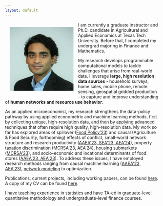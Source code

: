 ```yaml
---
layout: default
---
```

<img style="width=209px;height=209px;float:left;padding:15px;"
src="/images/photo.jpg" alt="" width="209" height="209">

I am currently a graduate instructor and Ph.D. candidate in Agricultural and Applied Economics at Texas Tech University. Before that, I completed my undergrad majoring in Finance and Mathematics. 

My research develops programmable computational models to tackle challenges that arise from real-world data. I leverage **large, high resolution data sources** - household surveys, home sales, mobile phone, remote sensing, geospatial gridded production - to capture and improve understanding of **human networks and resource use behavior**. 

As an applied microeconomist, my research strengthens the data-policy pathway by using applied econometric and machine learning methods, first by collecting unique, high-resolution data, and then by applying advanced techniques that often require high quality, high-resolution data. My work so far has explored areas of spillover ([Food Policy'23](https://www.sciencedirect.com/science/article/pii/S0306919223000155?via%3Dihub)) and causal (Agriculture & Food Security, forthcoming) effects of conflict, small-world network structure and research productivity ([AAEA'23, SEA'23, AEA'24](/PPT_Strength%20of%20weak%20ties.pdf)), property taxation discrimination ([MCRSA'23, AEA'24](/PPT_Bias%20in%20Atlanta%20property%20tax.pdf)), housing submarkets ([MCRSA'23](/PPT_Submarket%20separation%20in%20Atlanta.pdf)), and socio-economic and locational determinants of food stores ([AAEA'23, AEA'23](/Poster_Determinants%20of%20food%20retailer%20location.pdf)). To address these issues, I have employed research methods ranging from causal machine learning ([AAEA'23, AEA'23](/PPT_Comparative%20effectiveness%20of%20causal%20ML.pdf)), [network modeling](/PPT_Strength%20of%20weak%20ties.pdf) to optimization. 

Publications, current projects, including working papers, can be found [here](/research/). A copy of my CV can be found [here](/FuadSyed_CV_04152023.pdf). 

I have [teaching](/teaching/) experience in statistics and have TA-ed in graduate-level quantitative methodology and undergraduate-level finance courses. 

